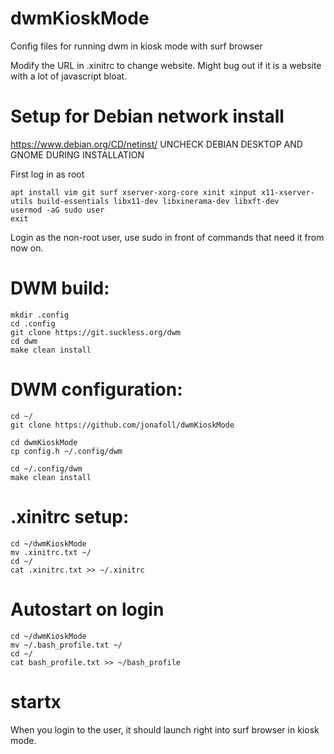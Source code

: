 # dwmKioskMode
Config files for running dwm in kiosk mode with surf browser

Modify the URL in .xinitrc to change website. Might bug out if it is a website with a lot of javascript bloat.

# Setup for Debian network install
https://www.debian.org/CD/netinst/
UNCHECK DEBIAN DESKTOP AND GNOME DURING INSTALLATION

First log in as root

    apt install vim git surf xserver-xorg-core xinit xinput x11-xserver-utils build-essentials libx11-dev libxinerama-dev libxft-dev  
    usermod -aG sudo user
    exit
    
Login as the non-root user, use sudo in front of commands that need it from now on.

# DWM build:
    mkdir .config
    cd .config
    git clone https://git.suckless.org/dwm
    cd dwm
    make clean install

# DWM configuration:
    cd ~/
    git clone https://github.com/jonafoll/dwmKioskMode

    cd dwmKioskMode
    cp config.h ~/.config/dwm

    cd ~/.config/dwm
    make clean install

# .xinitrc setup:
    cd ~/dwmKioskMode
    mv .xinitrc.txt ~/
    cd ~/
    cat .xinitrc.txt >> ~/.xinitrc

# Autostart on login
    cd ~/dwmKioskMode
    mv ~/.bash_profile.txt ~/
    cd ~/
    cat bash_profile.txt >> ~/bash_profile

# startx
When you login to the user, it should launch right into surf browser in kiosk mode.
